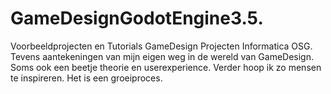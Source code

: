 # GameDesignGodotEngine3.5.
Voorbeeldprojecten en Tutorials GameDesign Projecten Informatica OSG. Tevens aantekeningen van mijn eigen weg in de wereld van GameDesign. Soms ook een beetje theorie en userexperience.
Verder hoop ik zo mensen te inspireren. Het is een groeiproces.
